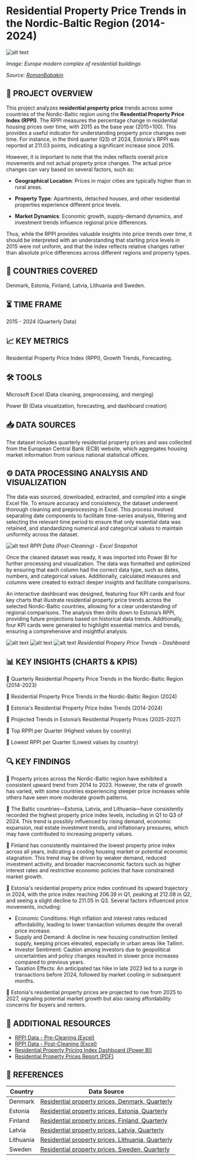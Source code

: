 # Residential Property Price Trends in the Nordic-Baltic Region (2014-2024)

![alt text](image-3.png)

*Image: Europe modern complex of residential buildings*

*Source: [RomanBabakin](https://www.istockphoto.com/photo/europe-modern-complex-of-residential-buildings-gm1165384568-320657672)*


## 📝 PROJECT OVERVIEW
This project analyzes **residential property price** trends across some countries of the Nordic-Baltic region using the **Resdential Property Price Index (RPPI)**. The RPPI measures the percentage change in residential housing prices over time, with 2015 as the base year (2015=100). This provides a useful indicator for understanding property price changes over time. For instance, in the third quarter (Q3) of 2024, Estonia's RPPI was reported at 211.03 points, indicating a significant increase since 2015.

However, it is important to note that the index reflects overall price movements and not actual property price changes. The actual price changes can vary based on several factors, such as:
- **Geographical Location**: Prices in major cities are typically higher than in rural areas.

- **Property Type**: Apartments, detached houses, and other residential properties experience different price levels.

- **Market Dynamics**: Economic growth, supply-demand dynamics, and investment trends influence regional price differences.

Thus, while the RPPI provides valuable insights into price trends over time, it should be interpreted with an understanding that starting price levels in 2015 were not uniform, and that the index reflects relative changes rather than absolute price differences across different regions and property types.

## 📍 COUNTRIES COVERED
Denmark, Estonia, Finland, Latvia, Lithuania and Sweden.

## ⏳ TIME FRAME
2015 - 2024 (Quarterly Data)

## 📈 KEY METRICS
Residential Property Price Index (RPPI), Growth Trends, Forecasting.

## 🛠 TOOLS
Microsoft Excel (Data cleaning, preprocessing, and merging)

Power BI (Data visualization, forecasting, and dashboard creation)

## 📥 DATA SOURCES
The dataset includes quarterly residential property prices and was collected from the European Central Bank (ECB) website, which aggregates housing market information from various national statistical offices.

## ⚙️ DATA PROCESSING ANALYSIS AND VISUALIZATION
The data was sourced, downloaded, extracted, and compiled into a single Excel file. To ensure accuracy and consistency, the dataset underwent thorough cleaning and preprocessing in Excel. This process involved separating date components to facilitate time-series analysis, filtering and selecting the relevant time period to ensure that only essential data was retained, and standardizing numerical and categorical values to maintain uniformity across the dataset.

![alt text](image-2.png)
*RPPI Data (Post-Cleaning) - Excel Snapshot*

Once the cleaned dataset was ready, it was imported into Power BI for further processing and visualization. The data was formatted and optimized by ensuring that each column had the correct data type, such as dates, numbers, and categorical values. Additionally, calculated measures and columns were created to extract deeper insights and facilitate comparisons.

An interactive dashboard was designed, featuring four KPI cards and four key charts that illustrate residential property price trends across the selected Nordic-Baltic countries, allowing for a clear understanding of regional comparisons. The analysis then drills down to Estonia’s RPPI, providing future projections based on historical data trends. Additionally, four KPI cards were generated to highlight essential metrics and trends, ensuring a comprehensive and insightful analysis.

![alt text](image-10.png)
![alt text](image-8.png)
![alt text](image-7.png)
*Residential Propery Price Trends - Dashboard*

## 📊 KEY INSIGHTS (CHARTS & KPIS)
🔹 Quarterly Residential Property Price Trends in the Nordic-Baltic Region (2014-2023)

🔹 Residential Property Price Trends in the Nordic-Baltic Region (2024)

🔹 Estonia's Residential Property Price Index Trends (2014-2024)

🔹 Projected Trends in Estonia’s Residential Property Prices (2025-2027)

🔹 Top RPPI per Quarter (Highest values by country)

🔹 Lowest RPPI per Quarter (Lowest values by country)

## 🔍 KEY FINDINGS
🔹 Property prices across the Nordic-Baltic region have exhibited a consistent upward trend from 2014 to 2023. However, the rate of growth has varied, with some countries experiencing steeper price increases while others have seen more moderate growth patterns.

🔹 The Baltic countries—Estonia, Latvia, and Lithuania—have consistently recorded the highest property price index levels, including in Q1 to Q3 of 2024. This trend is possibly influenced by rising demand, economic expansion, real estate investment trends, and inflationary pressures, which may have contributed to increasing property values.

🔹 Finland has consistently maintained the lowest property price index across all years, indicating a cooling housing market or potential economic stagnation. This trend may be driven by weaker demand, reduced investment activity, and broader macroeconomic factors such as higher interest rates and restrictive economic policies that have constrained market growth.

🔹 Estonia's residential property price index continued its upward trajectory in 2024, with the price index reaching 206.39 in Q1, peaking at 212.08 in Q2, and seeing a slight decline to 211.05 in Q3. Several factors influenced price movements, including:
- Economic Conditions: High inflation and interest rates reduced affordability, leading to lower transaction volumes despite the overall price increase.
- Supply and Demand: A decline in new housing construction limited supply, keeping prices elevated, especially in urban areas like Tallinn.
- Investor Sentiment: Caution among investors due to geopolitical uncertainties and policy changes resulted in slower price increases compared to previous years.
- Taxation Effects: An anticipated tax hike in late 2023 led to a surge in transactions before 2024, followed by market cooling in subsequent months.

🔹 Estonia's residential property prices are projected to rise from 2025 to 2027, signaling potential market growth but also raising affordability concerns for buyers and renters.

## 📂 ADDITIONAL RESOURCES

- [RPPI Data - Pre-Cleaning (Excel)](https://github.com/AnalyticsByKristin/Residential-Property-Price-Trends-in-the-Nordic-Baltic-Region-2015-to-2024/raw/refs/heads/main/RPPI%20Data%20-%20Pre-Cleaning.xlsx) 
- [ RPPI Data - Post-Cleaning (Excel)](https://github.com/AnalyticsByKristin/Residential-Property-Price-Trends-in-the-Nordic-Baltic-Region-2015-to-2024/raw/refs/heads/main/RPPI%20Data%20-%20Post-Cleaning.xlsx)  
- [Residential Property Pricing Index Dashboard (Power BI)](https://github.com/AnalyticsByKristin/Residential-Property-Price-Trends-in-the-Nordic-Baltic-Region-2014-to-2024/blob/0e02dabeb838c242ebf84e9590f3d5a7ad1b149e/Residential%20Property%20Pricing%20Index%20(2014%20-%202024)%20-%20PowerBI.pbix)  
- [Residential Property Prices Report (PDF)](https://github.com/AnalyticsByKristin/Residential-Property-Price-Trends-in-the-Nordic-Baltic-Region-2014-to-2024/blob/0e02dabeb838c242ebf84e9590f3d5a7ad1b149e/Residential%20Property%20Pricing%20Index%20-%20Dashboard%20-%20PDF.pdf)  

## 🔗 REFERENCES
| Country   | Data Source |
|-----------|------------|
| Denmark   | [Residential property prices, Denmark, Quarterly](https://data.ecb.europa.eu/data/datasets/RESR/RESR.Q.DK._T.N.RTH.TVAL.DK1.TB.N.IX) |
| Estonia   | [Residential property prices, Estonia, Quarterly](https://data.ecb.europa.eu/data/datasets/RESR/RESR.Q.EE._T.N._TR.TVAL.EE1.TB.N.IX) |
| Finland   | [Residential property prices, Finland, Quarterly](https://data.ecb.europa.eu/data/datasets/RESR/RESR.Q.FI._T.N.XTR.TVAL.FI1.TB.N.IX) |
| Latvia    | [Residential property prices, Latvia, Quarterly](https://data.ecb.europa.eu/data/datasets/RESR/RESR.Q.LV._T.N._TR.TVAL.LV1.TB.N.IX) |
| Lithuania | [Residential property prices, Lithuania, Quarterly](https://data.ecb.europa.eu/data/datasets/RESR/RESR.Q.LT._T.N._TR.TVAL.4D0.TB.N.IX) |
| Sweden    | [Residential property prices, Sweden, Quarterly](https://data.ecb.europa.eu/data/datasets/RESR/RESR.Q.SE._T.N.XTR.TVAL.SE1.TB.N.IX) |
